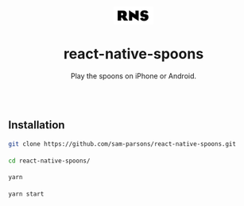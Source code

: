 <br>

<p align="center">
  <a href="https://github.com/sam-parsons/MultiMeterMetronome">
    <img src="./assets/RNSlogo.png" alt="metro symbol" width="80" />
  </a>
</p>

<h1 align="center">react-native-spoons</h1>

<p align="center">
  Play the spoons on iPhone or Android</a>.
  <br>
</p>

<!-- <a href="https://sam-parsons.github.io/MultiMeterMetronome">
  <img src="./assets/screenshot1.gif" alt="metro thumbnail" width="100%" />
</a> -->

<br>
<br>

## Installation

```sh
git clone https://github.com/sam-parsons/react-native-spoons.git

cd react-native-spoons/

yarn

yarn start
```

<!-- ## Features

## License

This project is licensed under the MIT License - see the LICENSE.md file for details. -->
